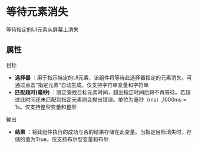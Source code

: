# 等待元素消失

等待指定的UI元素从屏幕上消失

## 属性

目标

- **选择器** ：用于指示特定的UI元素，该组件将等待此选择器指定的元素消失。可通过点击&quot;指定元素&quot;自动生成。仅支持字符串变量和字符串
- **匹配超时(毫秒)** ：限定查找目标元素时间，超出指定时间后将不再等待。若超过此时间还未匹配到指定元素则会抛出错误。单位为毫秒（ms）,1000ms = 1s。仅支持整型变量和整型

输出

- **结果** ：将此组件执行的成功与否的结果存储在此变量。当指定目标消失时，存储的值为True。仅支持布尔型变量和布尔
